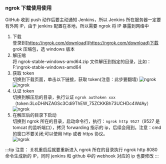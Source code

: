 ### ngrok 下载使用使用

GitHub 收到 push 动作后要主动通知 Jenkins，所以 Jenkins 所在服务器一定要有外网 IP，由于 jenkins 配置在本地，所以需要 ngrok 将 IP 暴露到网络中

1. 下载  
   登录到[https://ngrok.com/download](https://ngrok.com/download)下载 grok 压缩包，选 windows 版本
2. 解压缩  
   将 ngrok-stable-windows-amd64.zip 文件解压到指定的目录，比如：F:\ngrok-stable-windows-amd64
3. 获取 token  
   切换到下载页面，单击以下链接，获取 token(注意：此步要翻墙)
   ![ngrok](~@public/img/ngrok/1.png)
   ![ngrok](~@public/img/ngrok/2.png)
4. 认证 token  
   切换到解压后的目录，执行认证 `ngrok authoken xxx`（token:3LoDHiNZAGSc3Cdi9ThEW_75ZCKKBh73UCHDc4WdAy）
   ![ngrok](~@public/img/ngrok/3.png)
5. 在解压后的目录下启动  
   切换到 ngrok 所在的目录，启动命令行，执行：`ngrok http 9527`（9527 是 tomcat 的监听端口），拷贝 forwarding 指示的 ip，后续会用到。注意：cmd 的窗口不要关闭;可以使用 http 或者 https 协议。  
   ![ngrok](~@public/img/ngrok/4.png)

:::tip
注意：
关机重启后就要重新进入 ngrok 所在的目录执行 ngrok http 8080 命令生成新的 IP，同时 jenkins 和 github 中的 webhook 对应的 ip 也要修改
:::
